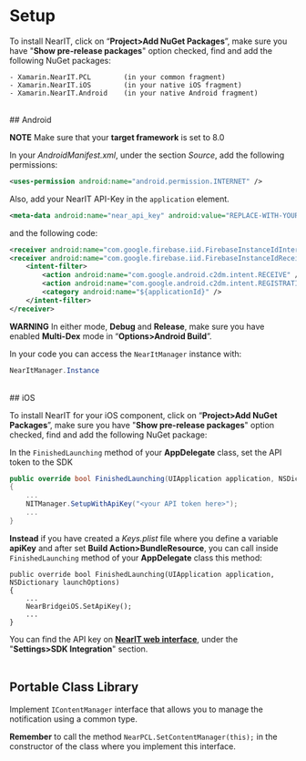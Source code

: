 # Setup #

To install NearIT, click on “**Project>Add NuGet Packages**”, make sure you have "**Show pre-release packages**" option checked, find and add the following NuGet packages:

```
- Xamarin.NearIT.PCL        (in your common fragment)
- Xamarin.NearIT.iOS        (in your native iOS fragment)
- Xamarin.NearIT.Android    (in your native Android fragment)
```
<br>
## Android

**NOTE** Make sure that your **target framework** is set to 8.0

In your *AndroidManifest.xml*, under the section *Source*, add the following permissions:
```xml
<uses-permission android:name="android.permission.INTERNET" />
```
Also, add your NearIT API-Key in the `application` element.
```xml
<meta-data android:name="near_api_key" android:value="REPLACE-WITH-YOUR-KEY" />
```
and the following code:
```xml
<receiver android:name="com.google.firebase.iid.FirebaseInstanceIdInternalReceiver" android:exported="false" />
<receiver android:name="com.google.firebase.iid.FirebaseInstanceIdReceiver" android:exported="true"                             android:permission="com.google.android.c2dm.permission.SEND">
    <intent-filter>
        <action android:name="com.google.android.c2dm.intent.RECEIVE" />
        <action android:name="com.google.android.c2dm.intent.REGISTRATION" />
        <category android:name="${applicationId}" />
    </intent-filter>
</receiver>
```

**WARNING**
In either mode, **Debug** and **Release**, make sure you have enabled **Multi-Dex** mode in “**Options>Android Build**”.

In your code you can access the `NearItManager` instance with:
```csharp
NearItManager.Instance
```
<br>
## iOS

To install NearIT for your iOS component, click on “**Project>Add NuGet Packages**”, make sure you have "**Show pre-release packages**" option checked, find and add the following NuGet package:

In the `FinishedLaunching` method of your **AppDelegate** class, set the API token to the SDK

```csharp
public override bool FinishedLaunching(UIApplication application, NSDictionary launchOptions)
{
    ...
    NITManager.SetupWithApiKey("<your API token here>");
    ...
}
```
**Instead** if you have created a *Keys.plist* file where you define a variable **apiKey** and after set **Build Action>BundleResource**, you can call inside `FinishedLaunching` method of your **AppDelegate** class this method:
```
public override bool FinishedLaunching(UIApplication application, NSDictionary launchOptions)
{
    ...
    NearBridgeiOS.SetApiKey();
    ...
}
```

You can find the API key on <a href="https://go.nearit.com/" target="_blank">**NearIT web interface**</a>, under the "**Settings>SDK Integration**" section.
<br><br>

## Portable Class Library

Implement `IContentManager` interface that allows you to manage the notification using a common type.

**Remember** to call the method `NearPCL.SetContentManager(this);` in the constructor of the class where you implement this interface.
